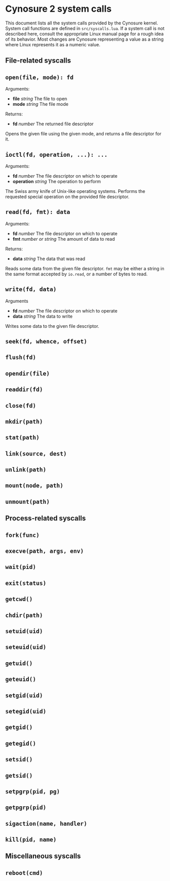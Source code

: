 # Cynosure 2 system calls

This document lists all the system calls provided by the Cynosure kernel.  System call functions are defined in `src/syscalls.lua`.  If a system call is not described here, consult the appropriate Linux manual page for a rough idea of its behavior.  Most changes are Cynosure representing a value as a string where Linux represents it as a numeric value.

## File-related syscalls

## `open(file, mode): fd`
Arguments:
- **file** *string* The file to open
- **mode** *string* The file mode

Returns:
- **fd** *number* The returned file descriptor

Opens the given file using the given mode, and returns a file descriptor for it.


## `ioctl(fd, operation, ...): ...`
Arguments:
- **fd** *number* The file descriptor on which to operate
- **operation** *string* The operation to perform

The Swiss army knife of Unix-like operating systems.  Performs the requested special operation on the provided file descriptor.

## `read(fd, fmt): data`
Arguments:
- **fd** *number* The file descriptor on which to operate
- **fmt** *number or string* The amount of data to read

Returns:
- **data** *string* The data that was read

Reads some data from the given file descriptor.  `fmt` may be either a string in the same format accepted by `io.read`, or a number of bytes to read.

## `write(fd, data)`
Arguments
- **fd** *number* The file descriptor on which to operate
- **data** *string* The data to write

Writes some data to the given file descriptor.

## `seek(fd, whence, offset)`
## `flush(fd)`
## `opendir(file)`
## `readdir(fd)`
## `close(fd)`
## `mkdir(path)`
## `stat(path)`
## `link(source, dest)`
## `unlink(path)`
## `mount(node, path)`
## `unmount(path)`

## Process-related syscalls

## `fork(func)`
## `execve(path, args, env)`
## `wait(pid)`
## `exit(status)`
## `getcwd()`
## `chdir(path)`
## `setuid(uid)`
## `seteuid(uid)`
## `getuid()`
## `geteuid()`
## `setgid(uid)`
## `setegid(uid)`
## `getgid()`
## `getegid()`
## `setsid()`
## `getsid()`
## `setpgrp(pid, pg)`
## `getpgrp(pid)`
## `sigaction(name, handler)`
## `kill(pid, name)`

## Miscellaneous syscalls

## `reboot(cmd)`
